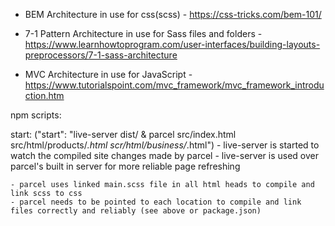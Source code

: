 -   BEM Architecture in use for css(scss) - https://css-tricks.com/bem-101/

-   7-1 Pattern Architecture in use for Sass files and folders - https://www.learnhowtoprogram.com/user-interfaces/building-layouts-preprocessors/7-1-sass-architecture

-   MVC Architecture in use for JavaScript - https://www.tutorialspoint.com/mvc_framework/mvc_framework_introduction.htm

npm scripts:

start: ("start": "live-server dist/ & parcel src/index.html src/html/products/_.html scr/html/business/_.html") 
    - live-server is started to watch the compiled site changes made by parcel 
    - live-server is used over parcel's built in server for more reliable page refreshing

    - parcel uses linked main.scss file in all html heads to compile and link scss to css
    - parcel needs to be pointed to each location to compile and link files correctly and reliably (see above or package.json)
